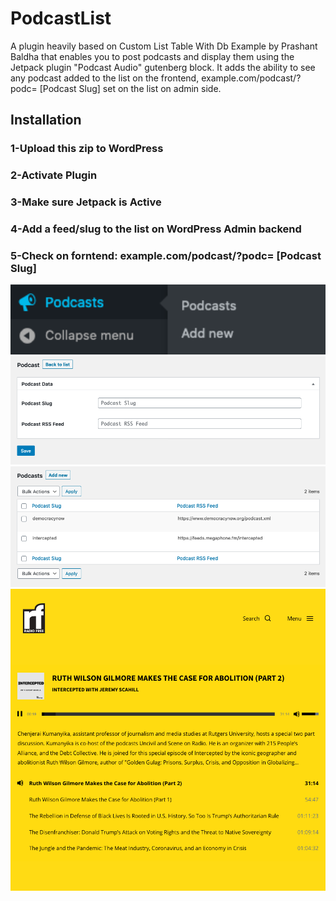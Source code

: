# PodcastList
A plugin heavily based on Custom List Table With Db Example by Prashant Baldha that enables you to post podcasts and display them using the Jetpack plugin "Podcast Audio" gutenberg block.  It adds the ability to see any podcast added to the list on the frontend, example.com/podcast/?podc= [Podcast Slug] set on the list on admin side.  

## Installation
### 1-Upload this zip to WordPress
### 2-Activate Plugin
### 3-Make sure Jetpack is Active
### 4-Add a feed/slug to the list on WordPress Admin backend
### 5-Check on forntend: example.com/podcast/?podc= [Podcast Slug]

<img src="4.png" width="600">
<img src="1.png" width="600">
<img src="2.png" width="600">
<img src="3.png" width="600">
